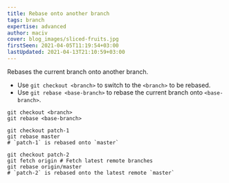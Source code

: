 ```yaml
---
title: Rebase onto another branch
tags: branch
expertise: advanced
author: maciv
cover: blog_images/sliced-fruits.jpg
firstSeen: 2021-04-05T11:19:54+03:00
lastUpdated: 2021-04-13T21:10:59+03:00
---
```


Rebases the current branch onto another branch.

- Use `git checkout <branch>` to switch to the `<branch>` to be rebased.
- Use `git rebase <base-branch>` to rebase the current branch onto `<base-branch>`.

```shell
git checkout <branch>
git rebase <base-branch>
```

```shell
git checkout patch-1
git rebase master
# `patch-1` is rebased onto `master`

git checkout patch-2
git fetch origin # Fetch latest remote branches
git rebase origin/master
# `patch-2` is rebased onto the latest remote `master`
```
